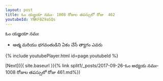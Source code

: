 ```yaml
---
layout: post
title: ఓం యజ్ఞయా నమః- 1008 రోజుల తపస్సులో రోజు  462
youtubeId: YNKFBZ9aSQs
---
```

 
 
 ఓం యజ్ఞయా నమః  
 
 -  ఆత్మ మరియు భగవంతుడిని ఏకం చేసే త్యాగం ఎవరు 
 
  
 
  
 
 
 
 
 
 


{% include youtubePlayer.html id=page.youtubeId %}
 
[Next]({{ site.baseurl }}{% link  split1/_posts/2017-09-26-ఓం అధ్యయ నమః- 1008 రోజుల తపస్సులో రోజు  461.md%})
 
